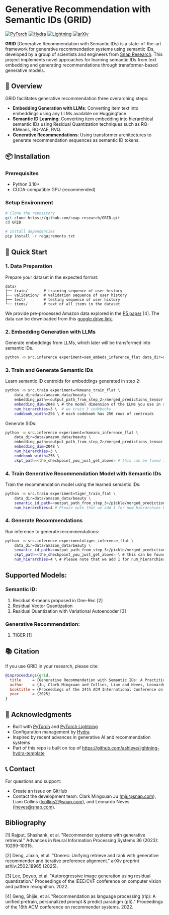 # Generative Recommendation with Semantic IDs (GRID)
[![PyTorch](https://img.shields.io/badge/pytorch-2.0%2B-red)](https://pytorch.org/)
[![Hydra](https://img.shields.io/badge/config-hydra-89b8cd)](https://hydra.cc/)
[![Lightning](https://img.shields.io/badge/pytorch-lightning-792ee5)](https://lightning.ai/)
[![arXiv](https://img.shields.io/badge/arXiv-2507.22224-b31b1b.svg)](https://arxiv.org/abs/2507.22224)


**GRID** (Generative Recommendation with Semantic IDs) is a state-of-the-art framework for generative recommendation systems using semantic IDs, developed by a group of scientists and engineers from [Snap Research](https://research.snap.com/team/user-modeling-and-personalization.html). This project implements novel approaches for learning semantic IDs from text embedding and generating recommendations through transformer-based generative models.

## 🚀 Overview

GRID facilitates generative recommendation three overarching steps:

- **Embedding Generation with LLMs**: Converting item text into embeddings using any LLMs available on Huggingface. 
- **Semantic ID Learning**: Converting item embedding into hierarchical semantic IDs using Residual Quantization techniques such as RQ-KMeans, RQ-VAE, RVQ. 
- **Generative Recommendations**: Using transformer architectures to generate recommendation sequences as semantic ID tokens. 


## 📦 Installation

### Prerequisites
- Python 3.10+
- CUDA-compatible GPU (recommended)

### Setup Environment

```bash
# Clone the repository
git clone https://github.com/snap-research/GRID.git
cd GRID

# Install dependencies
pip install -r requirements.txt
```

## 🎯 Quick Start

### 1. Data Preparation

Prepare your dataset in the expected format:
```
data/
├── train/       # training sequence of user history 
├── validation/  # validation sequence of user history 
├── test/        # testing sequence of user history 
└── items/       # text of all items in the dataset
```

We provide pre-processed Amazon data explored in the [P5 paper](https://arxiv.org/abs/2203.13366) [4]. The data can be downloaded from this [google drive link](https://drive.google.com/file/d/1B5_q_MT3GYxmHLrMK0-lAqgpbAuikKEz/view?usp=sharing).

### 2. Embedding Generation with LLMs

Generate embeddings from LLMs, which later will be transformed into semantic IDs. 

```bash
python -m src.inference experiment=sem_embeds_inference_flat data_dir=data/amazon_data/beauty # avaiable data includes 'beauty', 'sports', and 'toys'
```

### 3. Train and Generate Semantic IDs

Learn semantic ID centroids for embeddings generated in step 2:

```bash
python -m src.train experiment=rkmeans_train_flat \
    data_dir=data/amazon_data/beauty \
    embedding_path=<output_path_from_step_2>/merged_predictions_tensor.pt \ # this can be found in the log dirs in step2
    embedding_dim=2048 \ # the model dimension of the LLMs you use in step 2. 2048 for flan-t5-xl as used in this example.
    num_hierarchies=3 \  # we train 3 codebooks
    codebook_width=256 \ # each codebook has 256 rows of centroids  
```

Generate SIDs:

```bash
python -m src.inference experiment=rkmeans_inference_flat \
    data_dir=data/amazon_data/beauty \
    embedding_path=<output_path_from_step_2>/merged_predictions_tensor.pt \ 
    embedding_dim=2048 \ 
    num_hierarchies=3 \  
    codebook_width=256 \ 
    ckpt_path=<the_checkpoint_you_just_get_above> # this can be found in the log dir for training SIDs
```


### 4. Train Generative Recommendation Model with Semantic IDs

Train the recommendation model using the learned semantic IDs:

```bash
python -m src.train experiment=tiger_train_flat \
    data_dir=data/amazon_data/beauty \ 
    semantic_id_path=<output_path_from_step_3>/pickle/merged_predictions_tensor.pt \
    num_hierarchies=4 # Please note that we add 1 for num_hierarchies because in the previous step we appended one additional digit to de-duplicate the semantic IDs we generate.
```

### 4. Generate Recommendations

Run inference to generate recommendations:

```bash
python -m src.inference experiment=tiger_inference_flat \
    data_dir=data/amazon_data/beauty \ 
    semantic_id_path=<output_path_from_step_3>/pickle/merged_predictions_tensor.pt \
    ckpt_path=<the_checkpoint_you_just_get_above> \ # this can be found in the log dir for training GR models
    num_hierarchies=4 \ # Please note that we add 1 for num_hierarchies because in the previous step we appended one additional digit to de-duplicate the semantic IDs we generate.
```

## Supported Models:

### Semantic ID:

1. Residual K-means proposed in One-Rec [2]
2. Residual Vector Quantization
3. Residual Quantization with Variational Autoencoder [3]

### Generative Recommendation:

1. TIGER [1]

## 📚 Citation

If you use GRID in your research, please cite:

```bibtex
@inproceedings{grid,
  title     = {Generative Recommendation with Semantic IDs: A Practitioner's Handbook},
  author    = {Ju, Clark Mingxuan and Collins, Liam and Neves, Leonardo and Kumar, Bhuvesh and Wang, Louis Yufeng and Zhao, Tong and Shah, Neil},
  booktitle = {Proceedings of the 34th ACM International Conference on Information and Knowledge Management (CIKM)},
  year      = {2025}
}
```

## 🤝 Acknowledgments

- Built with [PyTorch](https://pytorch.org/) and [PyTorch Lightning](https://lightning.ai/)
- Configuration management by [Hydra](https://hydra.cc/)
- Inspired by recent advances in generative AI and recommendation systems
- Part of this repo is built on top of https://github.com/ashleve/lightning-hydra-template

## 📞 Contact

For questions and support:
- Create an issue on GitHub
- Contact the development team: Clark Mingxuan Ju (mju@snap.com), Liam Collins (lcollins2@snap.com), and Leonardo Neves (lneves@snap.com).

## Bibliography 

[1] Rajput, Shashank, et al. "Recommender systems with generative retrieval." Advances in Neural Information Processing Systems 36 (2023): 10299-10315.

[2] Deng, Jiaxin, et al. "Onerec: Unifying retrieve and rank with generative recommender and iterative preference alignment." arXiv preprint arXiv:2502.18965 (2025).

[3] Lee, Doyup, et al. "Autoregressive image generation using residual quantization." Proceedings of the IEEE/CVF conference on computer vision and pattern recognition. 2022.

[4] Geng, Shijie, et al. "Recommendation as language processing (rlp): A unified pretrain, personalized prompt & predict paradigm (p5)." Proceedings of the 16th ACM conference on recommender systems. 2022.
